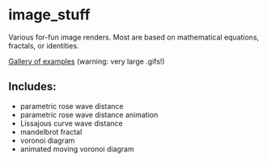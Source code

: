 # image_stuff
Various for-fun image renders. Most are based on mathematical equations, fractals, or identities.

[Gallery of examples](http://imgur.com/a/W2gFT/all) (warning: very large .gifs!)

## Includes:
* parametric rose wave distance
* parametric rose wave distance animation
* Lissajous curve wave distance
* mandelbrot fractal
* voronoi diagram
* animated moving voronoi diagram

